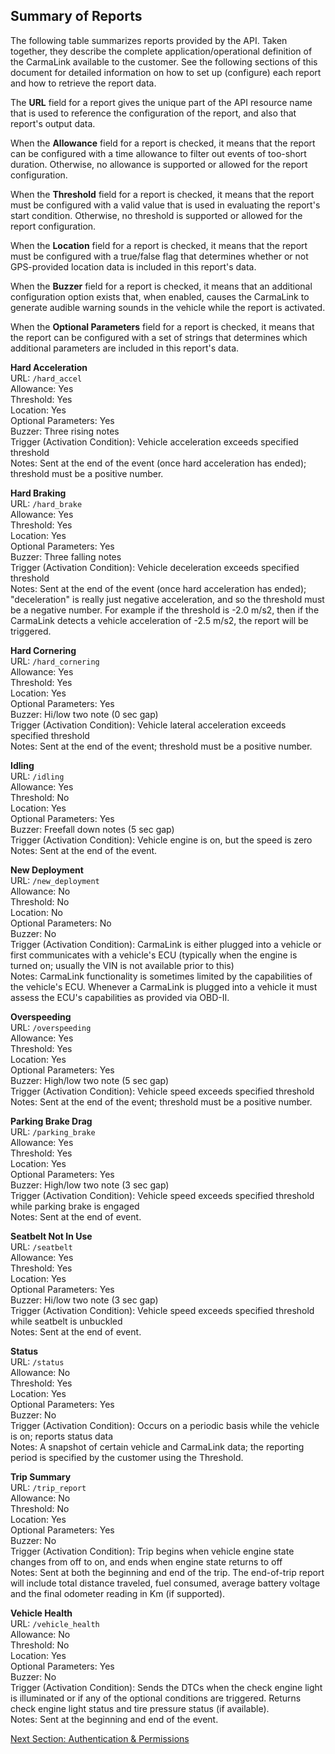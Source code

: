 <h2>Summary of Reports</h2>  
The following table summarizes reports provided by the API. Taken together, they describe the complete application/operational definition of the CarmaLink available to the customer. See the following sections of this document for detailed information on how to set up (configure) each report and how to retrieve the report data.  

The **URL** field for a report gives the unique part of the API resource name that is used to reference the configuration of the report, and also that report's output data.  
  
When the **Allowance** field for a report is checked, it means that the report can be configured with a time allowance to filter out events of too-short duration. Otherwise, no allowance is supported or allowed for the report configuration.  
  
When the **Threshold** field for a report is checked, it means that the report must be configured with a valid value that is used in evaluating the report's start condition. Otherwise, no threshold is supported or allowed for the report configuration.  
  
When the **Location** field for a report is checked, it means that the report must be configured with a true/false flag that determines whether or not GPS-provided location data is included in this report's data.  

When the **Buzzer** field for a report is checked, it means that an additional configuration option exists that, when enabled, causes the CarmaLink to generate audible warning sounds in the vehicle while the report is activated.  

When the **Optional Parameters** field for a report is checked, it means that the report can be configured with a set of strings that determines which additional parameters are included in this report's data.  


**Hard Acceleration**  
URL: `/hard_accel`  
Allowance: Yes  
Threshold: Yes  
Location: Yes  
Optional Parameters: Yes  
Buzzer: Three rising notes  
Trigger (Activation Condition): Vehicle acceleration exceeds specified threshold  
Notes: Sent at the end of the event (once hard acceleration has ended); threshold must be a positive number.  
  
**Hard Braking**  
URL: `/hard_brake`  
Allowance: Yes  
Threshold: Yes  
Location: Yes  
Optional Parameters: Yes  
Buzzer: Three falling notes  
Trigger (Activation Condition): Vehicle deceleration exceeds specified threshold  
Notes: Sent at the end of the event (once hard acceleration has ended); "deceleration" is really just negative acceleration, and so the threshold must be a negative number. For example if the threshold is -2.0 m/s2, then if the CarmaLink detects a vehicle acceleration of -2.5 m/s2, the report will be triggered.  
  
**Hard Cornering**  
URL: `/hard_cornering`  
Allowance: Yes  
Threshold: Yes  
Location: Yes  
Optional Parameters: Yes  
Buzzer: Hi/low two note (0 sec gap)  
Trigger (Activation Condition): Vehicle lateral acceleration exceeds specified threshold  
Notes: Sent at the end of the event; threshold must be a positive number.  
  
**Idling**  
URL: `/idling`  
Allowance: Yes  
Threshold: No  
Location: Yes  
Optional Parameters: Yes  
Buzzer: Freefall down notes (5 sec gap)  
Trigger (Activation Condition): Vehicle engine is on, but the speed is zero  
Notes: Sent at the end of the event.  
  
**New Deployment**  
URL: `/new_deployment`  
Allowance: No  
Threshold: No  
Location: No  
Optional Parameters: No  
Buzzer: No  
Trigger (Activation Condition): CarmaLink is either plugged into a vehicle or first communicates with a vehicle's ECU (typically when the engine is turned on; usually the VIN is not available prior to this)  
Notes: CarmaLink functionality is sometimes limited by the capabilities of the vehicle's ECU. Whenever a CarmaLink is plugged into a vehicle it must assess the ECU's capabilities as provided via OBD-II.    
  
**Overspeeding**  
URL: `/overspeeding`  
Allowance: Yes  
Threshold: Yes  
Location: Yes  
Optional Parameters: Yes  
Buzzer: High/low two note (5 sec gap)  
Trigger (Activation Condition): Vehicle speed exceeds specified threshold  
Notes: Sent at the end of the event; threshold must be a positive number.  
  
**Parking Brake Drag**  
URL: `/parking_brake`  
Allowance: Yes  
Threshold: Yes  
Location: Yes  
Optional Parameters: Yes  
Buzzer: High/low two note (3 sec gap)  
Trigger (Activation Condition): Vehicle speed exceeds specified threshold while parking brake is engaged  
Notes: Sent at the end of event.  
  
**Seatbelt Not In Use**  
URL: `/seatbelt`  
Allowance: Yes  
Threshold: Yes  
Location: Yes  
Optional Parameters: Yes  
Buzzer: Hi/low two note (3 sec gap)  
Trigger (Activation Condition): Vehicle speed exceeds specified threshold while seatbelt is unbuckled  
Notes: Sent at the end of event.  
  
**Status**  
URL: `/status`  
Allowance: No  
Threshold: Yes  
Location: Yes  
Optional Parameters: Yes  
Buzzer: No  
Trigger (Activation Condition): Occurs on a periodic basis while the vehicle is on; reports status data  
Notes: A snapshot of certain vehicle and CarmaLink data; the reporting period is specified by the customer using the Threshold.  
  
**Trip Summary**  
URL: `/trip_report`  
Allowance: No  
Threshold: No  
Location: Yes  
Optional Parameters: Yes  
Buzzer: No  
Trigger (Activation Condition): Trip begins when vehicle engine state changes from off to on, and ends when engine state returns to off  
Notes: Sent at both the beginning and end of the trip. The end-of-trip report will include total distance traveled, fuel consumed, average battery voltage and the final odometer reading in Km (if supported).  
  
**Vehicle Health**  
URL: `/vehicle_health`  
Allowance: No  
Threshold: No  
Location: Yes  
Optional Parameters: Yes  
Buzzer: No  
Trigger (Activation Condition): Sends the DTCs when the check engine light is illuminated or if any of the optional conditions are triggered. Returns check engine light status and tire pressure status (if available).  
Notes: Sent at the beginning and end of the event.  
  
[Next Section: Authentication & Permissions](https://github.com/CarmaSys/CarmaLinkAPI/blob/1.5/authenticationAndPermissions.md)
